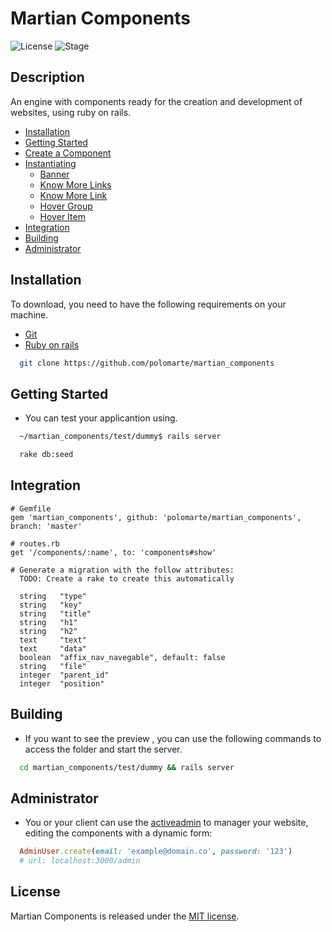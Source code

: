 
# Martian Components
![License](https://img.shields.io/github/license/mashape/apistatus.svg)
![Stage](https://img.shields.io/badge/Stage-Developing-red.svg)

## Description

An engine with components ready for the creation and development of websites, using ruby on rails.

- [Installation](#installation)
- [Getting Started](#getting-started)
- [Create a Component](https://github.com/yagoazedias/martian_components/blob/master/doc/create_component.md)
- [Instantiating](https://github.com/yagoazedias/martian_components/blob/master/doc/components/banner.md)
  - [Banner](https://github.com/yagoazedias/martian_components/blob/master/doc/components/banner.md)
  - [Know More Links](https://github.com/yagoazedias/martian_components/blob/master/doc/components/know_more_links.md)
  - [Know More Link](https://github.com/yagoazedias/martian_components/blob/master/doc/components/know_more_links.md##know-more-link)
  - [Hover Group](https://github.com/yagoazedias/martian_components/blob/master/doc/components/hover_group.md)
  - [Hover Item](https://github.com/yagoazedias/martian_components/blob/master/doc/components/hover_group.md#hover-item)
- [Integration](#integration)
- [Building](#building)
- [Administrator](#administrator)

## Installation

To download, you need to have the following requirements on your machine.

- [Git](https://git-scm.com/)
- [Ruby on rails](http://rubyonrails.org/)

```bash
  git clone https://github.com/polomarte/martian_components
```

## Getting Started
  - You can test your applicantion using.

```bash
  ~/martian_components/test/dummy$ rails server
```

```bash
  rake db:seed
```

## Integration

    # Gemfile
    gem 'martian_components', github: 'polomarte/martian_components', branch: 'master'

    # routes.rb
    get '/components/:name', to: 'components#show'

    # Generate a migration with the follow attributes:
      TODO: Create a rake to create this automatically

      string   "type"
      string   "key"
      string   "title"
      string   "h1"
      string   "h2"
      text     "text"
      text     "data"
      boolean  "affix_nav_navegable", default: false
      string   "file"
      integer  "parent_id"
      integer  "position"

## Building

- If you want to see the preview , you can use the following commands to access the folder and start the server.

```bash
  cd martian_components/test/dummy && rails server
```

## Administrator

- You or your client can use the [activeadmin](http://activeadmin.info/) to manager your website, editing the components with a dynamic form:
~~~~ruby
  AdminUser.create(email: 'example@domain.co', password: '123')
  # url: localhost:3000/admin
~~~~

## License

Martian Components is released under the [MIT license](https://github.com/polomarte/martian_components/blob/master/MIT-LICENSE).
